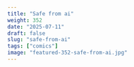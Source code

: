 ```yaml
---
title: "Safe from ai"
weight: 352
date: "2025-07-11"
draft: false
slug: "safe-from-ai"
tags: ["comics"]
image: "featured-352-safe-from-ai.jpg"
---
```

